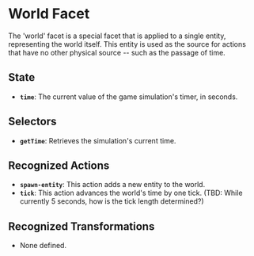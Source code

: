 # World Facet
The 'world' facet is a special facet that is applied to a single entity, representing the world itself. This entity is used as the source for actions that have no other physical source -- such as the passage of time.

## State

* **`time`**: The current value of the game simulation's timer, in seconds.

## Selectors

* **`getTime`**: Retrieves the simulation's current time.

## Recognized Actions

* **`spawn-entity`**: This action adds a new entity to the world.
* **`tick`**: This action advances the world's time by one tick. (TBD: While currently 5 seconds, how is the tick length determined?)

## Recognized Transformations

* None defined.